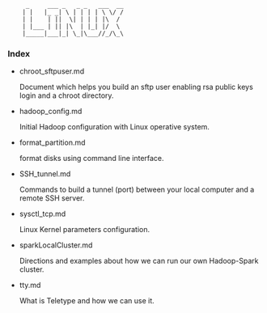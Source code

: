 
         _     ___ _   _ _   ___  __
        | |   |_ _| \ | | | | \ \/ /
        | |    | ||  \| | | | |\  / 
        | |___ | || |\  | |_| |/  \ 
        |_____|___|_| \_|\___//_/\_\


### Index 

- chroot_sftpuser.md

    Document which helps you build an sftp user enabling rsa public keys login and a chroot directory.

- hadoop_config.md

    Initial Hadoop configuration with Linux operative system.

- format_partition.md
  
    format disks using command line interface.

- SSH_tunnel.md

    Commands to build a tunnel (port) between your local computer and a remote SSH server.

- sysctl_tcp.md
    
    Linux Kernel parameters configuration.

- sparkLocalCluster.md

    Directions and examples about how we can run our own Hadoop-Spark cluster.

- tty.md
    
    What is Teletype and how we can use it.


